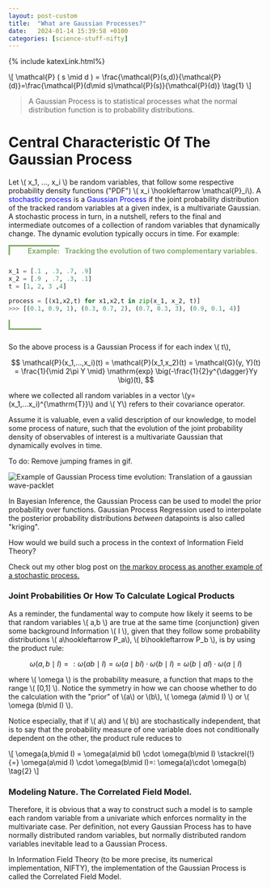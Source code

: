 ```yaml
---
layout: post-custom
title:  "What are Gaussian Processes?"
date:   2024-01-14 15:39:58 +0100
categories: [science-stuff-nifty]
---
```

{% include katexLink.html%}


\\[
\mathcal{P} ( s \mid d ) = \frac{\mathcal{P}(s,d)}{\mathcal{P}(d)}=\frac{\mathcal{P}(d\mid s)\mathcal{P}(s)}{\mathcal{P}(d)} \tag{1}
\\]



> A Gaussian Process is to statistical processes what the normal distribution function is to probability distributions.

# Central Characteristic Of The Gaussian Process
Let  \\( x_1, ..., x_i \\)  be random variables, that follow some respective probability density functions ("PDF") 
\\( x_i \hookleftarrow \mathcal{P}_i\\). A <span style='color:blue;'>stochastic process</span> is a 
<span style='color:blue;'>Gaussian Process</span> if the joint probability distribution of the tracked random 
variables at a given index, is a multivariate Gaussian. A stochastic process in turn, in a nutshell, refers to the final and intermediate outcomes of a collection
of random variables that dynamically change. The dynamic evolution typically occurs in time. For example:


<div style="width:100%;display: flex; margin-bottom: 25px; color:#86ad6f; font-weight: bold">
    <div style="border-top: 3px solid #86ad6f; width: 20px; border-left: 3px solid #86ad6f;">
    </div>
    <div style="display: inline; padding-left: 15px; border-top: 3px solid #86ad6f; "> 
        Example:
    </div> 
    <div id="exampleDescription" style="display: inline; border-top: 3px solid #FFFFFF; padding-left: 10px" > 
        Tracking the evolution of two complementary variables. 
    </div>
</div>

```python
x_1 = [.1 , .3, .7, .9] 
x_2 = [.9 , .7, .3, .1] 
t = [1, 2, 3 ,4]

process = [(x1,x2,t) for x1,x2,t in zip(x_1, x_2, t)]
>>> [(0.1, 0.9, 1), (0.3, 0.7, 2), (0.7, 0.3, 3), (0.9, 0.1, 4)]

 ```


<div style="width:100%;display: flex; margin-bottom: 25px; color:#86ad6f; font-weight: bold">
    <div style="border-bottom: 3px solid #86ad6f; width: 20px; border-left: 3px solid #86ad6f;">
    </div>
    <div style="display: inline; padding-left: 15px; border-bottom: 3px solid #86ad6f; "> 
    &nbsp;&nbsp;&nbsp;&nbsp;&nbsp;&nbsp;&nbsp;&nbsp;
    </div> 
</div>

So the above process is a Gaussian Process if for each index \\( t\\),

$$
\mathcal{P}(x_1,...,x_i)(t) = \mathcal{P}(x_1,x_2)(t) = \mathcal{G}(y, Y)(t) = \frac{1}{\mid 2\pi Y \mid} \mathrm{exp}
\big(-\frac{1}{2}y^{\dagger}Yy \big)(t),
$$

where we collected all random variables in a vector \\(y= (x_1,...x_i)^{\mathrm{T}}\\) and \\( Y\\) refers to their 
covariance operator.

Assume it is valuable, even a valid description of our knowledge, to model some process of nature, such that the evolution 
of the joint probability density of observables of interest is a multivariate Gaussian that dynamically evolves in time.

To do: Remove jumping frames in gif.

![Example of Gaussian Process time evolution: Translation of a gaussian wave-packlet](../../../../media/nifty-posts/Gaussian-process.gif)

In Bayesian Inference, the Gaussian Process can be used to model the prior probability over functions. Gaussian Process Regression used to interpolate
the posterior probability distributions _between_ datapoints is also called "kriging". 

How would we build such a process in the context of Information Field Theory? 

Check out my other blog post on <u>the markov process as another example of a stochastic process.</u>

### Joint Probabilities Or How To Calculate Logical Products 

As a reminder, the fundamental way to compute how likely it seems to be that random variables \\( a,b \\) are true at the same time
(conjunction) given some background Information \\( I \\), given that they follow some probability distributions \\( a\hookleftarrow P_a\\), 
\\( b\hookleftarrow P_b \\), is by using the product rule:  

$$ \omega (a,b \mid I) =: \omega(ab \mid I) = \omega(a \mid bI)\cdot \omega(b \mid I) = \omega(b \mid aI) \cdot \omega(a \mid I) $$

where \\( \omega \\) is the probability measure, a function that maps to the range \\( \[0,1\] \\). Notice the symmetry in how we can choose whether
to do the calculation with the "prior" of \\(a\\) or \\(b\\), \\( \omega (a\mid I) \\) or \\( \omega (b\mid I) \\). 

Notice especially, that if \\( a\\) and \\( b\\) are stochastically independent, that is to say that the probability measure of one variable 
does not conditionally dependent on the other, the product rule reduces to 

\\[
\omega(a,b\mid I) = \omega(a\mid bI) \cdot \omega(b\mid I) \stackrel{!}{=}  \omega(a\mid I) \cdot \omega(b\mid I)=: \omega(a)\cdot \omega(b)  \tag{2}
\\]

### Modeling Nature. The Correlated Field Model.

Therefore, it is obvious that a way to construct such a model is to sample each random variable from a univariate
which enforces normality in the multivariate case. Per definition, not every Gaussian Process has to have normally
distributed random variables, but normally distributed random variables inevitable lead to a Gaussian Process.

In Information Field Theory (to be more precise, its numerical implementation, NIFTY), the implementation of the Gaussian
Process is called the Correlated Field Model. 